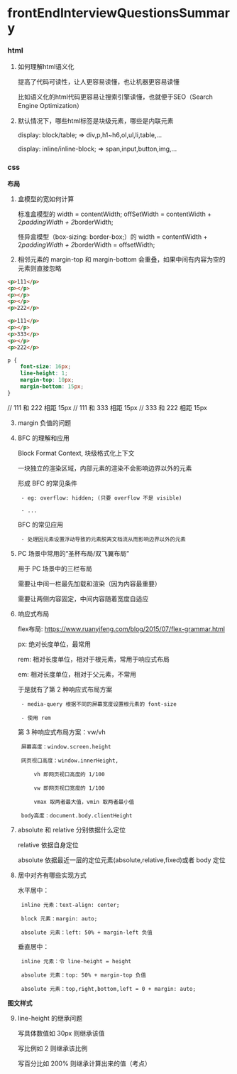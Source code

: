 # frontEndInterviewQuestionsSummary

### html

1. 如何理解html语义化

	提高了代码可读性，让人更容易读懂，也让机器更容易读懂

	比如语义化的html代码更容易让搜索引擎读懂，也就便于SEO（Search Engine Optimization）

2. 默认情况下，哪些html标签是块级元素，哪些是内联元素

	display: block/table; => div,p,h1~h6,ol,ul,li,table,...

	display: inline/inline-block; => span,input,button,img,...

### css

**布局**

1. 盒模型的宽如何计算

	标准盒模型的 width = contentWidth; offSetWidth = contentWidth + 2*paddingWidth + 2*borderWidth;

	怪异盒模型（box-sizing: border-box;）的 width = contentWidth + 2*paddingWidth + 2*borderWidth = offsetWidth;

2. 相邻元素的 margin-top 和 margin-bottom 会重叠，如果中间有内容为空的元素则直接忽略

```html
<p>111</p>
<p></p>
<p></p>
<p></p>
<p>222</p>

<p>111</p>
<p></p>
<p>333</p>
<p></p>
<p>222</p>
```

```css
p {
	font-size: 16px;
	line-height: 1;
	margin-top: 10px;
	margin-bottom: 15px;
}
```

// 111 和 222 相距 15px
// 111 和 333 相距 15px
// 333 和 222 相距 15px

3. margin 负值的问题

4. BFC 的理解和应用

	Block Format Context, 块级格式化上下文

	一块独立的渲染区域，内部元素的渲染不会影响边界以外的元素

	形成 BFC 的常见条件

		- eg: overflow: hidden; (只要 overflow 不是 visible)

		- ...

	BFC 的常见应用

		- 处理因元素设置浮动导致的元素脱离文档流从而影响边界以外的元素

5. PC 场景中常用的“圣杯布局/双飞翼布局”

	用于 PC 场景中的三栏布局

	需要让中间一栏最先加载和渲染（因为内容最重要）

	需要让两侧内容固定，中间内容随着宽度自适应

6. 响应式布局

	flex布局: https://www.ruanyifeng.com/blog/2015/07/flex-grammar.html

	px: 绝对长度单位，最常用

	rem: 相对长度单位，相对于根元素，常用于响应式布局

	em: 相对长度单位，相对于父元素，不常用

	于是就有了第 2 种响应式布局方案

		- media-query 根据不同的屏幕宽度设置根元素的 font-size

		- 使用 rem

	第 3 种响应式布局方案：vw/vh

		屏幕高度：window.screen.height

		网页视口高度：window.innerHeight,

			vh 即网页视口高度的 1/100

			vw 即网页视口宽度的 1/100

			vmax 取两者最大值，vmin 取两者最小值

		body高度：document.body.clientHeight

7. absolute 和 relative 分别依据什么定位

	relative 依据自身定位

	absolute 依据最近一层的定位元素(absolute,relative,fixed)或者 body 定位

8. 居中对齐有哪些实现方式

	水平居中：

		inline 元素：text-align: center;

		block 元素：margin: auto;

		absolute 元素：left: 50% + margin-left 负值

	垂直居中：

		inline 元素：令 line-height = height

		absolute 元素：top: 50% + margin-top 负值

		absolute 元素：top,right,bottom,left = 0 + margin: auto;

**图文样式**

9. line-height 的继承问题

	写具体数值如 30px 则继承该值

	写比例如 2 则继承该比例

	写百分比如 200% 则继承计算出来的值（考点）

